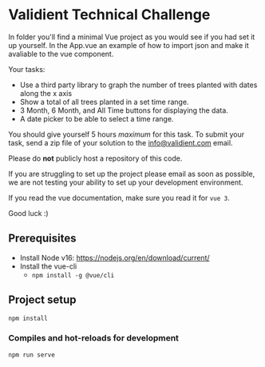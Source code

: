 # Validient Technical Challenge

In folder you'll find a minimal Vue project as you would see if you had set it up yourself. In the App.vue an example of how to import json and make it avaliable to the vue component.

Your tasks:

- Use a third party library to graph the number of trees planted with dates along the x axis
- Show a total of all trees planted in a set time range.
- 3 Month, 6 Month, and All Time buttons for displaying the data.
- A date picker to be able to select a time range.

You should give yourself 5 hours _maximum_ for this task. To submit your task, send a zip file of your solution to the info@validient.com email.

Please do **not** publicly host a repository of this code.

If you are struggling to set up the project please email as soon as possible, we are not testing your ability to set up your development environment.

If you read the vue documentation, make sure you read it for `vue 3`.

Good luck :)

## Prerequisites

- Install Node v16: https://nodejs.org/en/download/current/
- Install the vue-cli
  - `npm install -g @vue/cli`

## Project setup

```
npm install
```

### Compiles and hot-reloads for development

```
npm run serve
```
